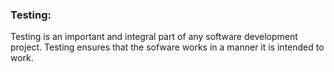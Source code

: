 ### Testing:

Testing is an important and integral part of any software development project. Testing ensures that the sofware works in a manner it is intended to work. 
